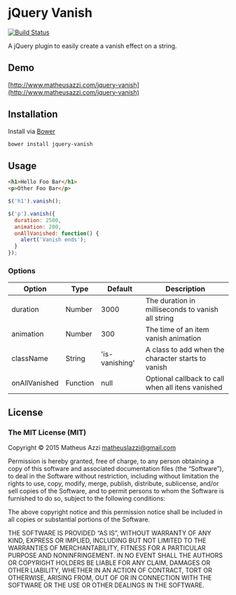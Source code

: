 # jQuery Vanish

[![Build Status](https://travis-ci.org/matheusazzi/jquery-vanish.svg)](https://travis-ci.org/matheusazzi/jquery-vanish)

A jQuery plugin to easily create a vanish effect on a string.

## Demo

[http://www.matheusazzi.com/jquery-vanish](http://www.matheusazzi.com/jquery-vanish)

## Installation

Install via [Bower](http://bower.io)

```bash
bower install jquery-vanish
```

## Usage

```html
<h1>Hello Foo Bar</h1>
<p>Other Foo Bar</p>
```

```javascript
$('h1').vanish();

$('p').vanish({
  duration: 2500,
  animation: 200,
  onAllVanished: function() {
    alert('Vanish ends');
  }
});
```

### Options

| Option        | Type     | Default        | Description |
|---------------|----------|----------------|-------------|
| duration      | Number   | 3000           | The duration in milliseconds to vanish all string |
| animation     | Number   | 300            | The time of an item vanish animation |
| className     | String   | 'is-vanishing' | A class to add when the character starts to vanish |
| onAllVanished | Function | null           | Optional callback to call when all itens vanished |

## License

### The MIT License (MIT)

Copyright © 2015 Matheus Azzi <matheuslazzi@gmail.com>

Permission is hereby granted, free of charge, to any person obtaining a copy of this software and associated documentation files (the “Software”), to deal in the Software without restriction, including without limitation the rights to use, copy, modify, merge, publish, distribute, sublicense, and/or sell copies of the Software, and to permit persons to whom the Software is furnished to do so, subject to the following conditions:

The above copyright notice and this permission notice shall be included in all copies or substantial portions of the Software.

THE SOFTWARE IS PROVIDED “AS IS”, WITHOUT WARRANTY OF ANY KIND, EXPRESS OR IMPLIED, INCLUDING BUT NOT LIMITED TO THE WARRANTIES OF MERCHANTABILITY, FITNESS FOR A PARTICULAR PURPOSE AND NONINFRINGEMENT. IN NO EVENT SHALL THE AUTHORS OR COPYRIGHT HOLDERS BE LIABLE FOR ANY CLAIM, DAMAGES OR OTHER LIABILITY, WHETHER IN AN ACTION OF CONTRACT, TORT OR OTHERWISE, ARISING FROM, OUT OF OR IN CONNECTION WITH THE SOFTWARE OR THE USE OR OTHER DEALINGS IN THE SOFTWARE.
